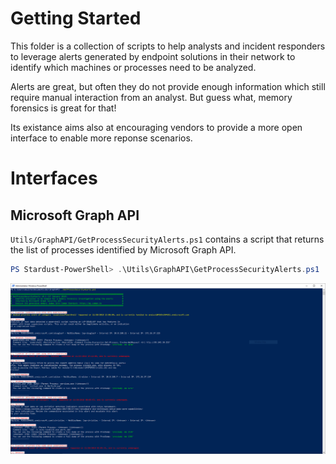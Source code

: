 # Getting Started
This folder is a collection of scripts to help analysts and incident responders to leverage alerts generated by endpoint solutions in their network to identify which machines or processes need to be analyzed.

Alerts are great, but often they do not provide enough information which still require manual interaction from an analyst. But guess what, memory forensics is great for that!

Its existance aims also at encouraging vendors to provide a more open interface to enable more reponse scenarios.

# Interfaces
## Microsoft Graph API
`Utils/GraphAPI/GetProcessSecurityAlerts.ps1` contains a script that returns the list of processes identified by Microsoft Graph API.

```powershell
PS Stardust-PowerShell> .\Utils\GraphAPI\GetProcessSecurityAlerts.ps1
```

![GetProcessSecurityAlerts](GraphAPI1.png)